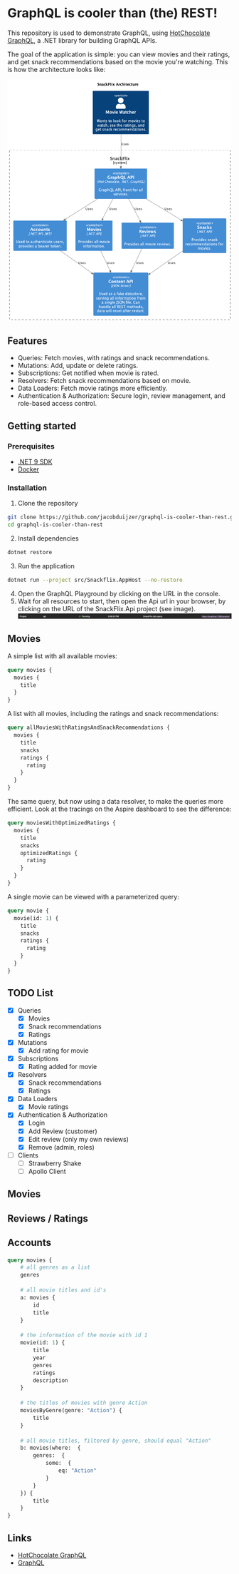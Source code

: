 # GraphQL is cooler than (the) REST!

This repository is used to demonstrate GraphQL, using [HotChocolate GraphQL](https://hotchocolate.io/), a .NET library for building GraphQL APIs.

The goal of the application is simple: you can view movies and their ratings, and get snack recommendations based on the movie you're watching. This is how the architecture looks like:

![Container diagram](./docs/snackflix-container-diagram.png)

## Features

- Queries: Fetch movies, with ratings and snack recommendations.
- Mutations: Add, update or delete ratings.
- Subscriptions: Get notified when movie is rated.
- Resolvers: Fetch snack recommendations based on movie.
- Data Loaders: Fetch movie ratings more efficiently.
- Authentication & Authorization: Secure login, review management, and role-based access control.

## Getting started

### Prerequisites

- [.NET 9 SDK](https://dotnet.microsoft.com/download/dotnet/9.0)
- [Docker](https://www.docker.com/get-started)

### Installation

1. Clone the repository
```bash
git clone https://github.com/jacobduijzer/graphql-is-cooler-than-rest.git
cd graphql-is-cooler-than-rest
```
2. Install dependencies
```bash
dotnet restore
```
3. Run the application
```bash
dotnet run --project src/Snackflix.AppHost --no-restore
```
4. Open the GraphQL Playground by clicking on the URL in the console.
5. Wait for all resources to start, then open the Api url in your browser, by clicking on the URL of the SnackFlix.Api project (see image).
![API Project](./docs/api-project.png)

## Movies

A simple list with all available movies:
```graphql
query movies {
  movies {
    title
  }
}
```

A list with all movies, including the ratings and snack recommendations:
```graphql
query allMoviesWithRatingsAndSnackRecommendations {
  movies {
    title
    snacks
    ratings {
      rating
    }
  }
}
```

The same query, but now using a data resolver, to make the queries more efficient. Look at the tracings on the Aspire dashboard to see the difference:
```graphql
query moviesWithOptimizedRatings {
  movies {
    title
    snacks
    optimizedRatings {
      rating
    }
  }
}
```

A single movie can be viewed with a parameterized query:

```graphql
query movie {
  movie(id: 1) {
    title
    snacks
    ratings {
      rating
    }
  }
}
```




## TODO List

- [x] Queries
    - [x] Movies
    - [x] Snack recommendations
    - [x] Ratings
- [x] Mutations
    - [x] Add rating for movie 
- [x] Subscriptions
    - [x] Rating added for movie
- [x] Resolvers
    - [x] Snack recommendations 
    - [x] Ratings
- [x] Data Loaders
  - [x] Movie ratings 
- [x] Authentication & Authorization
  - [x] Login 
  - [x] Add Review (customer)
  - [x] Edit review (only my own reviews)
  - [x] Remove (admin, roles)
- [ ] Clients
  - [ ] Strawberry Shake
  - [ ] Apollo Client

## Movies

## Reviews / Ratings

## Accounts

```graphql
query movies {
    # all genres as a list
    genres

    # all movie titles and id's
    a: movies {
        id
        title
    }

    # the information of the movie with id 1
    movie(id: 1) {
        title
        year
        genres
        ratings
        description
    }

    # the titles of movies with genre Action
    moviesByGenre(genre: "Action") {
        title
    }

    # all movie titles, filtered by genre, should equal "Action"
    b: movies(where:  {
        genres:  {
            some:  {
                eq: "Action"
            }
        }
    }) {
        title
    }
}
```

## Links

- [HotChocolate GraphQL](https://hotchocolate.io/)
- [GraphQL](https://graphql.org/)
